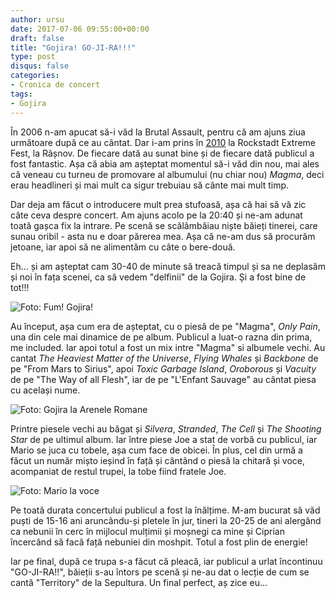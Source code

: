 ```yaml
---
author: ursu
date: 2017-07-06 09:55:00+00:00
draft: false
title: "Gojira! GO-JI-RA!!!"
type: post
disqus: false
categories:
- Cronica de concert
tags:
- Gojira
---
```

În 2006 n-am apucat să-i văd la Brutal Assault, pentru că am ajuns ziua următoare după ce au cântat. Dar i-am prins în [2010](/2013-09-03-rockstadt-extreme-fest-2013/) la Rockstadt Extreme Fest, la Râșnov. De fiecare dată au sunat bine și de fiecare dată publicul a fost fantastic. Așa că abia am așteptat momentul să-i văd din nou, mai ales că veneau cu turneu de promovare al albumului (nu chiar nou) _Magma_, deci erau headlineri și mai mult ca sigur trebuiau să cânte mai mult timp.

Dar deja am făcut o introducere mult prea stufoasă, așa că hai să vă zic câte ceva despre concert. Am ajuns acolo pe la 20:40 și ne-am adunat toată gașca fix la intrare. Pe scenă se scălâmbăiau niște băieți tinerei, care sunau oribil - asta nu e doar părerea mea. Așa că ne-am dus să procurăm jetoane, iar apoi să ne alimentăm cu câte o bere-două.

Eh... și am așteptat cam 30-40 de minute să treacă timpul și sa ne deplasăm și noi în fața scenei, ca să vedem "delfinii" de la Gojira. Și a fost bine de tot!!!

![Foto: Fum! Gojira!](/img/Gojira_fum.gif)

Au început, așa cum era de așteptat, cu o piesă de pe "Magma", _Only Pain_, una din cele mai dinamice de pe album. Publicul a luat-o razna din prima, me included. Iar apoi totul a fost un mix intre "Magma" si albumele vechi. Au cantat _The Heaviest Matter of the Universe_, _Flying Whales_ și _Backbone_ de pe "From Mars to Sirius", apoi _Toxic Garbage Island_, _Oroborous_ și _Vacuity_ de pe "The Way of all Flesh", iar de pe "L'Enfant Sauvage" au cântat piesa cu același nume.

![Foto: Gojira la Arenele Romane](/img/Gojira_concert.jpg)

Printre piesele vechi au băgat și _Silvera_, _Stranded_, _The Cell_ și _The Shooting Star_ de pe ultimul album. Iar între piese Joe a stat de vorbă cu publicul, iar Mario se juca cu tobele, așa cum face de obicei. În plus, cel din urmă a făcut un număr mișto ieșind în față și cântând o piesă la chitară și voce, acompaniat de restul trupei, la tobe fiind fratele Joe.

![Foto: Mario la voce](/img/Gojira_Mario_voce.jpg)

Pe toată durata concertului publicul a fost la înălțime. M-am bucurat să văd puști de 15-16 ani aruncându-și pletele în jur, tineri la 20-25 de ani alergând ca nebunii în cerc în mijlocul mulțimii și moșnegi ca mine și Ciprian încercând să facă față nebuniei din moshpit. Totul a fost plin de energie!

Iar pe final, după ce trupa s-a făcut că pleacă, iar publicul a urlat încontinuu "GO-JI-RA!!", băieții s-au întors pe scenă și ne-au dat o lecție de cum se cantă "Territory" de la Sepultura. Un final perfect, aș zice eu...
